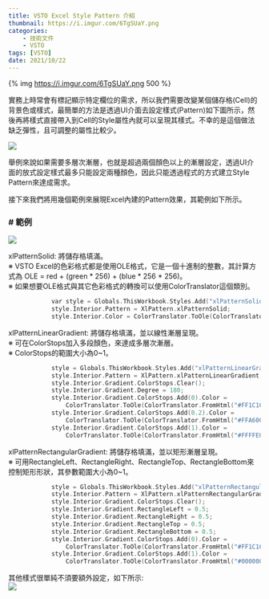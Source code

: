 ```yaml
---
title: VSTO Excel Style Pattern 介紹
thumbnail: https://i.imgur.com/6TgSUaY.png
categories: 
	- 技術文件
	- VSTO
tags: [VSTO]
date: 2021/10/22
---
```


{% img https://i.imgur.com/6TgSUaY.png 500 %}

實務上時常會有標記顯示特定欄位的需求，所以我們需要改變某個儲存格(Cell)的背景色或樣式，最簡單的方法是透過UI介面去設定樣式(Pattern)如下圖所示，然後再將樣式直接帶入到Cell的Style屬性內就可以呈現其樣式。不幸的是這個做法缺乏彈性，且可調整的屬性比較少。

<!-- more --> 

![](https://i.imgur.com/OircRfF.png)

舉例來說如果需要多層次漸層，也就是超過兩個顏色以上的漸層設定，透過UI介面的放式設定樣式最多只能設定兩種顏色，因此只能透過程式的方式建立Style Pattern來達成需求。

接下來我們將用幾個範例來展現Excel內建的Pattern效果，其範例如下所示。


### # 範例
![](https://i.imgur.com/HK7PgtK.png)

xlPatternSolid: 將儲存格填滿。  
※ VSTO Excel的色彩格式都是使用OLE格式，它是一個十進制的整數，其計算方式為 OLE = red + (green * 256) + (blue * 256 * 256)。  
※ 如果想要OLE格式與其它色彩格式的轉換可以使用ColorTranslator這個類別。  
```c
            var style = Globals.ThisWorkbook.Styles.Add("xlPatternSolid");
            style.Interior.Pattern = XlPattern.xlPatternSolid;
            style.Interior.Color = ColorTranslator.ToOle(ColorTranslator.FromHtml("#FFFFE0")); // 黃
```

xlPatternLinearGradient: 將儲存格填滿，並以線性漸層呈現。  
※ 可在ColorStops加入多段顏色，來達成多層次漸層。  
※ ColorStops的範圍大小為0~1。
```c
            style = Globals.ThisWorkbook.Styles.Add("xlPatternLinearGradient");
            style.Interior.Pattern = XlPattern.xlPatternLinearGradient;
            style.Interior.Gradient.ColorStops.Clear();
            style.Interior.Gradient.Degree = 180;
            style.Interior.Gradient.ColorStops.Add(0).Color =
                ColorTranslator.ToOle(ColorTranslator.FromHtml("#FF1C1C")); // 紅
            style.Interior.Gradient.ColorStops.Add(0.2).Color =
                ColorTranslator.ToOle(ColorTranslator.FromHtml("#FFA600")); // 橘
            style.Interior.Gradient.ColorStops.Add(1).Color =
                ColorTranslator.ToOle(ColorTranslator.FromHtml("#FFFFE0")); // 黃
```

xlPatternRectangularGradient: 將儲存格填滿，並以矩形漸層呈現。  
※ 可用RectangleLeft、RectangleRight、RectangleTop、RectangleBottom來控制矩形形狀，其參數範圍大小為0~1。
```c
            style = Globals.ThisWorkbook.Styles.Add("xlPatternRectangularGradient");
            style.Interior.Pattern = XlPattern.xlPatternRectangularGradient;
            style.Interior.Gradient.ColorStops.Clear();
            style.Interior.Gradient.RectangleLeft = 0.5;
            style.Interior.Gradient.RectangleRight = 0.5;
            style.Interior.Gradient.RectangleTop = 0.5;
            style.Interior.Gradient.RectangleBottom = 0.5;
            style.Interior.Gradient.ColorStops.Add(0).Color =
                ColorTranslator.ToOle(ColorTranslator.FromHtml("#FF1C1C")); //紅
            style.Interior.Gradient.ColorStops.Add(1).Color =
                ColorTranslator.ToOle(ColorTranslator.FromHtml("#000000")); //黑
```

其他樣式很單純不須要額外設定，如下所示:  
![](https://i.imgur.com/4uPST1B.png)